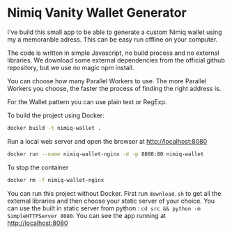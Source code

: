 # Nimiq Vanity Wallet Generator

I've build this small app to be able to generate a custom Nimiq wallet using my a memoranble adress. This can be easy run offline on your computer.

The code is written in simple Javascript, no build process and no external libraries. We download some external dependencies from the official github repository, but we use no magic npm install.

You can choose how many Parallel Workers to use. The more Parallel Workers you choose, the faster the process of finding the right address is.

For the Wallet pattern you can use plain text or RegExp.

To build the project using Docker:

```bash
docker build -t nimiq-wallet .

```

Run a local web server and open the browser at [http://localhost:8080](http://localhost:8080)

```bash
docker run --name nimiq-wallet-nginx -d -p 8080:80 nimiq-wallet
```

To stop the container

``` bash
docker rm -f nimiq-wallet-nginx
```

You can run this project without Docker. First run `download.sh` to get all the external libraries and then choose your static server of your choice. You can use the built in static server from python : `cd src && python -m SimpleHTTPServer 8080`. You can see the app running at [http://localhost:8080](http://localhost:8080)